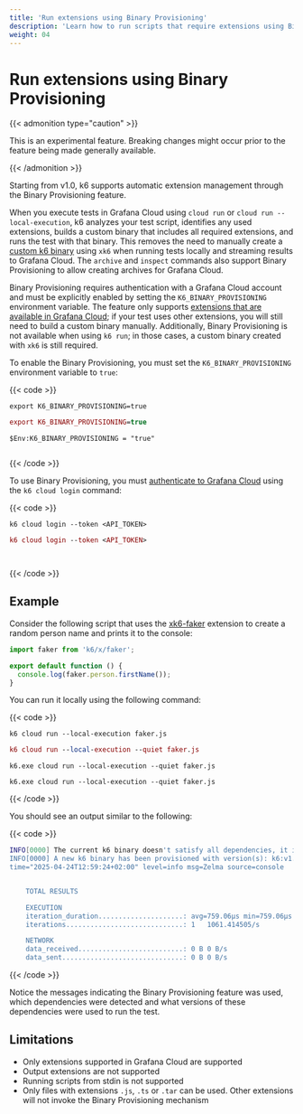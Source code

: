 ```yaml
---
title: 'Run extensions using Binary Provisioning'
description: 'Learn how to run scripts that require extensions using Binary Provisioning.'
weight: 04
---
```


# Run extensions using Binary Provisioning

{{< admonition type="caution" >}}

This is an experimental feature. Breaking changes might occur prior to the feature being made generally available.

{{< /admonition >}}

Starting from v1.0, k6 supports automatic extension management through the Binary Provisioning feature.

When you execute tests in Grafana Cloud using `cloud run` or `cloud run --local-execution`, k6 analyzes your test script, identifies any used extensions, builds a custom binary that includes all required extensions, and runs the test with that binary. This removes the need to manually create a [custom k6 binary](https://grafana.com/docs/k6/<K6_VERSION>/extensions/#xk6-makes-custom-binaries) using `xk6` when running tests locally and streaming results to Grafana Cloud. The `archive` and `inspect` commands also support Binary Provisioning to allow creating archives for  Grafana Cloud.

Binary Provisioning requires authentication with a Grafana Cloud account and must be explicitly enabled by setting the `K6_BINARY_PROVISIONING` environment variable. The feature only supports [extensions that are available in Grafana Cloud](https://grafana.com/docs/grafana-cloud/testing/k6/author-run/use-k6-extensions/#supported-extensions-in-grafana-cloud); if your test uses other extensions, you will still need to build a custom binary manually. Additionally, Binary Provisioning is not available when using `k6 run`; in those cases, a custom binary created with `xk6` is still required.

To enable the Binary Provisioning, you must set the `K6_BINARY_PROVISIONING` environment variable to `true`:

{{< code >}}

```linux
export K6_BINARY_PROVISIONING=true
```

```mac
export K6_BINARY_PROVISIONING=true
```

```windows-powershell
$Env:K6_BINARY_PROVISIONING = "true"

```

```windows
```

{{< /code >}}


To use Binary Provisioning, you must [authenticate to Grafana Cloud](https://grafana.com/docs/grafana-cloud/testing/k6/author-run/tokens-and-cli-authentication/#authenticate-with-the-login-command) using the `k6 cloud login` command:

{{< code >}}

```linux
k6 cloud login --token <API_TOKEN>
```

```mac
k6 cloud login --token <API_TOKEN>
```

```windows-powershell

```

```windows
```

{{< /code >}}


## Example

Consider the following script that uses the [xk6-faker](https://github.com/grafana/xk6-faker) extension to create a random person name and prints it to the console:

<!-- md-k6:skip -->

```javascript
import faker from 'k6/x/faker';

export default function () {
  console.log(faker.person.firstName());
}
```

You can run it locally using the following command:

{{< code >}}


```linux
k6 cloud run --local-execution faker.js
```

```mac
k6 cloud run --local-execution --quiet faker.js
```

```windows-powershell
k6.exe cloud run --local-execution --quiet faker.js

```

```windows
k6.exe cloud run --local-execution --quiet faker.js
```

{{< /code >}}

You should see an output similar to the following:

{{< code >}}

```sh
INFO[0000] The current k6 binary doesn't satisfy all dependencies, it is required to provision a custom binary.  deps="k6/x/faker*"
INFO[0000] A new k6 binary has been provisioned with version(s): k6:v1.0.0 k6/x/faker:v0.4.3
time="2025-04-24T12:59:24+02:00" level=info msg=Zelma source=console


    TOTAL RESULTS

    EXECUTION
    iteration_duration.....................: avg=759.06µs min=759.06µs med=759.06µs max=759.06µs p(90)=759.06µs p(95)=759.06µs
    iterations.............................: 1   1061.414505/s

    NETWORK
    data_received..........................: 0 B 0 B/s
    data_sent..............................: 0 B 0 B/s
```

{{< /code >}}

Notice the messages indicating the Binary Provisioning feature was used, which dependencies were detected and what versions of these dependencies were used to run the test.

## Limitations

- Only extensions supported in Grafana Cloud are supported
- Output extensions are not supported
- Running scripts from stdin is not supported
- Only files with extensions `.js`, `.ts` or `.tar` can be used. Other extensions will not invoke the Binary Provisioning mechanism
